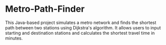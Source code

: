 # Metro-Path-Finder
This Java-based project simulates a metro network and finds the shortest path between two stations using Dijkstra's algorithm. It allows users to input starting and destination stations and calculates the shortest travel time in minutes.
